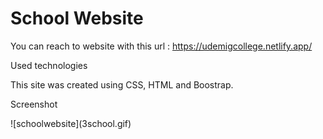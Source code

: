 # School Website

You can reach to website with this url : https://udemigcollege.netlify.app/

Used technologies

This site was created using CSS, HTML and Boostrap.

<p>Screenshot<p>
![schoolwebsite](3school.gif)
